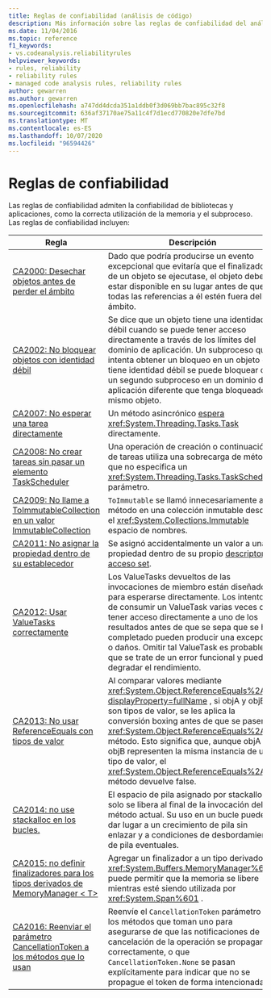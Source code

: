 ```yaml
---
title: Reglas de confiabilidad (análisis de código)
description: Más información sobre las reglas de confiabilidad del análisis de código.
ms.date: 11/04/2016
ms.topic: reference
f1_keywords:
- vs.codeanalysis.reliabilityrules
helpviewer_keywords:
- rules, reliability
- reliability rules
- managed code analysis rules, reliability rules
author: gewarren
ms.author: gewarren
ms.openlocfilehash: a747dd4dcda351a1ddb0f3d069bb7bac895c32f8
ms.sourcegitcommit: 636af37170ae75a11c4f7d1ecd770820e7dfe7bd
ms.translationtype: MT
ms.contentlocale: es-ES
ms.lasthandoff: 10/07/2020
ms.locfileid: "96594426"
---
```

# <a name="reliability-rules"></a>Reglas de confiabilidad

Las reglas de confiabilidad admiten la confiabilidad de bibliotecas y aplicaciones, como la correcta utilización de la memoria y el subproceso. Las reglas de confiabilidad incluyen:

|Regla|Descripción|
|----------|-----------------|
|[CA2000: Desechar objetos antes de perder el ámbito](ca2000.md)|Dado que podría producirse un evento excepcional que evitaría que el finalizador de un objeto se ejecutase, el objeto debe estar disponible en su lugar antes de que todas las referencias a él estén fuera del ámbito.|
|[CA2002: No bloquear objetos con identidad débil](ca2002.md)|Se dice que un objeto tiene una identidad débil cuando se puede tener acceso directamente a través de los límites del dominio de aplicación. Un subproceso que intenta obtener un bloqueo en un objeto que tiene identidad débil se puede bloquear con un segundo subproceso en un dominio de aplicación diferente que tenga bloqueado el mismo objeto.|
|[CA2007: No esperar una tarea directamente](ca2007.md)|Un método asincrónico [espera](../../../csharp/language-reference/operators/await.md) <xref:System.Threading.Tasks.Task> directamente.|
|[CA2008: No crear tareas sin pasar un elemento TaskScheduler](ca2008.md)|Una operación de creación o continuación de tareas utiliza una sobrecarga de método que no especifica un <xref:System.Threading.Tasks.TaskScheduler> parámetro.|
|[CA2009: No llame a ToImmutableCollection en un valor ImmutableCollection](ca2009.md)|`ToImmutable` se llamó innecesariamente al método en una colección inmutable desde el <xref:System.Collections.Immutable> espacio de nombres.|
|[CA2011: No asignar la propiedad dentro de su establecedor](ca2011.md) | Se asignó accidentalmente un valor a una propiedad dentro de su propio [descriptor de acceso set](../../../csharp/programming-guide/classes-and-structs/using-properties.md#the-set-accessor). |
|[CA2012: Usar ValueTasks correctamente](ca2012.md) | Los ValueTasks devueltos de las invocaciones de miembro están diseñados para esperarse directamente.  Los intentos de consumir un ValueTask varias veces o de tener acceso directamente a uno de los resultados antes de que se sepa que se han completado pueden producir una excepción o daños.  Omitir tal ValueTask es probable que se trate de un error funcional y puede degradar el rendimiento. |
|[CA2013: No usar ReferenceEquals con tipos de valor](ca2013.md) | Al comparar valores mediante <xref:System.Object.ReferenceEquals%2A?displayProperty=fullName> , si objA y objB son tipos de valor, se les aplica la conversión boxing antes de que se pasen al <xref:System.Object.ReferenceEquals%2A> método. Esto significa que, aunque objA y objB representen la misma instancia de un tipo de valor, el <xref:System.Object.ReferenceEquals%2A> método devuelve false. |
|[CA2014: no use stackalloc en los bucles.](ca2014.md) | El espacio de pila asignado por stackalloc solo se libera al final de la invocación del método actual.  Su uso en un bucle puede dar lugar a un crecimiento de pila sin enlazar y a condiciones de desbordamiento de pila eventuales. |
|[CA2015: no definir finalizadores para los tipos derivados de MemoryManager &lt; T&gt;](ca2015.md) | Agregar un finalizador a un tipo derivado de <xref:System.Buffers.MemoryManager%601> puede permitir que la memoria se libere mientras esté siendo utilizada por <xref:System.Span%601> . |
|[CA2016: Reenviar el parámetro CancellationToken a los métodos que lo usan](ca2016.md) | Reenvíe el `CancellationToken` parámetro a los métodos que toman uno para asegurarse de que las notificaciones de cancelación de la operación se propagan correctamente, o que `CancellationToken.None` se pasan explícitamente para indicar que no se propague el token de forma intencionada. |
